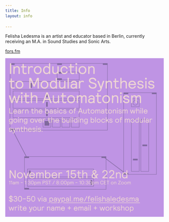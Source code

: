 ```yaml
---
title: Info
layout: info

---
```

Felisha Ledesma is an artist and educator based in Berlin, currently receiving an M.A. in Sound Studies and Sonic Arts.

[fors.fm](https://fors.fm)

![](/media/w46x.png)